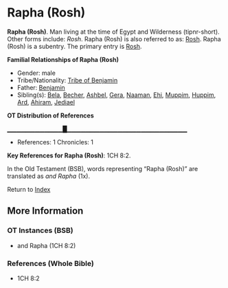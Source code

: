 # Rapha (Rosh)
**Rapha (Rosh)**. 
Man living at the time of Egypt and Wilderness (tipnr-short). 
Other forms include: 
*Rosh*. 
Rapha (Rosh) is also referred to as: 
[Rosh](Rosh.md). 
Rapha (Rosh) is a subentry. The primary entry is 
[Rosh](Rosh.md). 




**Familial Relationships of Rapha (Rosh)**


* Gender: male
* Tribe/Nationality: [Tribe of Benjamin](../../../groups/md/acai/Benjamin.md)
* Father: [Benjamin](Benjamin.md)
* Sibling(s): [Bela](Bela.md), [Becher](Becher.md), [Ashbel](Ashbel.md), [Gera](Gera.md), [Naaman](Naaman.md), [Ehi](Ehi.md), [Muppim](Muppim.md), [Huppim](Huppim.md), [Ard](Ard.md), [Ahiram](Ahiram.md), [Jediael](Jediael.md)


**OT Distribution of References**

▁▁▁▁▁▁▁▁▁▁▁▁█▁▁▁▁▁▁▁▁▁▁▁▁▁▁▁▁▁▁▁▁▁▁▁▁▁▁
* References: 1 Chronicles: 1



**Key References for Rapha (Rosh)**: 
1CH 8:2. 


In the Old Testament (BSB), words representing “Rapha (Rosh)” are translated as 
*and Rapha* (1x). 




Return to [Index](00-Index.md)

## More Information

### OT Instances (BSB)

* and Rapha (1CH 8:2)



### References (Whole Bible)

* 1CH 8:2



